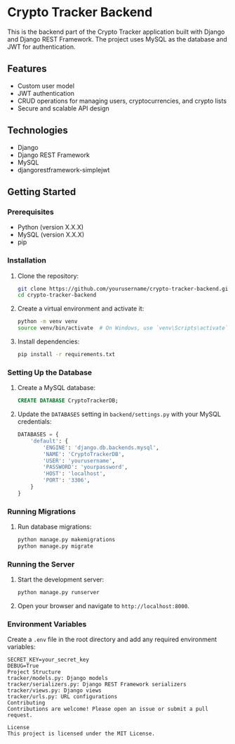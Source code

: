 # Crypto Tracker Backend

This is the backend part of the Crypto Tracker application built with Django and Django REST Framework. The project uses MySQL as the database and JWT for authentication.

## Features

- Custom user model
- JWT authentication
- CRUD operations for managing users, cryptocurrencies, and crypto lists
- Secure and scalable API design

## Technologies

- Django
- Django REST Framework
- MySQL
- djangorestframework-simplejwt

## Getting Started

### Prerequisites

- Python (version X.X.X)
- MySQL (version X.X.X)
- pip

### Installation

1. Clone the repository:
    ```bash
    git clone https://github.com/yourusername/crypto-tracker-backend.git
    cd crypto-tracker-backend
    ```

2. Create a virtual environment and activate it:
    ```bash
    python -m venv venv
    source venv/bin/activate  # On Windows, use `venv\Scripts\activate`
    ```

3. Install dependencies:
    ```bash
    pip install -r requirements.txt
    ```

### Setting Up the Database

1. Create a MySQL database:
    ```sql
    CREATE DATABASE CryptoTrackerDB;
    ```

2. Update the `DATABASES` setting in `backend/settings.py` with your MySQL credentials:
    ```python
    DATABASES = {
        'default': {
            'ENGINE': 'django.db.backends.mysql',
            'NAME': 'CryptoTrackerDB',
            'USER': 'yourusername',
            'PASSWORD': 'yourpassword',
            'HOST': 'localhost',
            'PORT': '3306',
        }
    }
    ```

### Running Migrations

1. Run database migrations:
    ```bash
    python manage.py makemigrations
    python manage.py migrate
    ```

### Running the Server

1. Start the development server:
    ```bash
    python manage.py runserver
    ```

2. Open your browser and navigate to `http://localhost:8000`.

### Environment Variables

Create a `.env` file in the root directory and add any required environment variables:
```plaintext
SECRET_KEY=your_secret_key
DEBUG=True
Project Structure
tracker/models.py: Django models
tracker/serializers.py: Django REST Framework serializers
tracker/views.py: Django views
tracker/urls.py: URL configurations
Contributing
Contributions are welcome! Please open an issue or submit a pull request.

License
This project is licensed under the MIT License.
